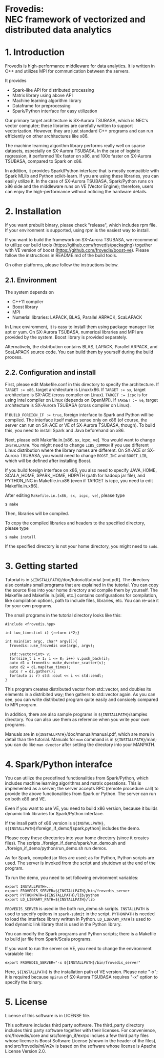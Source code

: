 Frovedis:  
NEC **fr**amework **o**f **ve**ctorized and **dis**tributed data analytics
===

# 1. Introduction

Frovedis is high-performance middleware for data analytics. It is
written in C++ and utilizes MPI for communication between the servers.

It provides

- Spark-like API for distributed processing
- Matrix library using above API
- Machine learning algorithm library
- Dataframe for preprocessing
- Spark/Python interface for easy utilization

Our primary target architecture is SX-Aurora TSUBASA, which is NEC's
vector computer; these libraries are carefully written to support
vectorization. However, they are just standard C++ programs and can
run efficiently on other architectures like x86.

The machine learning algorithm library performs really well on sparse
datasets, especially on SX-Aurora TSUBASA. In the case of logistic
regression, it performed 10x faster on x86, and 100x faster on
SX-Aurora TSUBASA, compared to Spark on x86.

In addition, it provides Spark/Python interface that is mostly
compatible with Spark MLlib and Python scikit-learn. If you are using
these libraries, you can easily utilize it. In the case of SX-Aurora
TSUBASA, Spark/Python runs on x86 side and the middleware runs on VE
(Vector Engine); therefore, users can enjoy the high-performance
without noticing the hardware details.


# 2. Installation

If you want prebuilt binary, please check "release", which includes
rpm file. If your environment is supported, using rpm is the easiest
way to install.

If you want to build the framework on SX-Aurora TSUBASA, we recommend
to utilize our build tools (https://github.com/frovedis/packaging)
together with VE version of boost (https://github.com/frovedis/boost-ve).
Please follow the instructions in README.md of the build tools.

On other platforms, please follow the instructions below.

## 2.1. Environment

The system depends on 

- C++11 compiler
- Boost library
- MPI
- Numerial libraries: LAPACK, BLAS, Parallel ARPACK, ScaLAPACK

In Linux environment, it is easy to install them using package manager
like apt or yum. 
On SX-Aurora TSUBASA, numerical libraries and MPI are provided by the
system. Boost library is provided separately. 

Alternatively, the distribution contains BLAS, LAPACK, Parallel
ARPACK, and ScaLAPACK source code. You can build them by yourself
during the build process.

## 2.2. Configuration and install

First, please edit Makefile.conf in this directory to specify the
architecture. If `TARGET := x86`, target architecture is Linux/x86.
If `TARGET := sx`, target architecture is SX-ACE (cross compiler on Linux). 
`TARGET := icpc` is for using Intel compiler on Linux (depends on OpenMPI).
If `TARGET := ve`, target architecture is SX-Aurora TSUBASA (cross
compiler on Linux). 

If `BUILD_FOREIGN_IF := true`, foreign interface to Spark and Python
will be compiled. The interface itself makes sense only on x86 (of
course, the server can run on SX-ACE or VE of SX-Aurora TSUBASA,
though). To build this, you need to install Spark and Java beforehand
on x86. 

Next, please edit Makefile.in.[x86, sx, icpc, ve]. You would want to
change `INSTALLPATH`. You might need to change `LIBS_COMMON` if you
use different Linux distribution where the library names are
different. On SX-ACE or SX-Aurora TSUBASA, you would need to change
`BOOST_INC` and `BOOST_LIB`, which will be defined after installing
Boost.

If you build foreign interface on x86, you also need to specify 
JAVA_HOME, SCALA_HOME, SPARK_HOME, HDPATH (path for hadoop jar file),
and PYTHON_INC in Makefile.in.x86 (even if TARGET is icpc, you need to
edit Makefile.in.x86).

After editing `Makefile.in.[x86, sx, icpc, ve]`, please type

    $ make

Then, libraries will be compiled.

To copy the compiled libraries and headers to the specified directory,
please type

    $ make install

If the specified directory is not your home directory, you might need
to `sudo`. 


# 3. Getting started

Tutorial is in `${INSTALLPATH}`/doc/tutorial/tutorial.[md,pdf]. 
The directory also contains small programs that are explained in the
tutorial. You can copy the source files into your home directory and
compile them by yourself. The Makefile and Makefile.in.[x86, etc.]
contains configurations for compilation, like compilation options,
path to include files, libraries, etc. 
You can re-use it for your own programs.

The small programs in the tutorial directory looks like this:

    #include <frovedis.hpp>
    
    int two_times(int i) {return i*2;}
    
    int main(int argc, char* argv[]){
      frovedis::use_frovedis use(argc, argv);
      
      std::vector<int> v;
      for(size_t i = 1; i <= 8; i++) v.push_back(i);
      auto d1 = frovedis::make_dvector_scatter(v);
      auto d2 = d1.map(two_times);
      auto r = d2.gather();
      for(auto i: r) std::cout << i << std::endl;
    }

This program creates distributed vector from std::vector, and doubles
its elements in a distribited way; then gathers to std::vector again.
As you can see, you can write distributed program quite easily and
consicely compared to MPI program.

In addition, there are also sample programs in `${INSTALLPATH}`/samples
directory. You can also use them as reference when you write your own
programs.

Manuals are in `${INSTALLPATH}`/doc/manual/manual.pdf, which are more in
detail than the tutorial. Manuals for `man` command is in
`${INSTALLPATH}`/man; you can do like `man dvector` after setting the
directory into your MANPATH.


# 4. Spark/Python interafce

You can utilize the predefined functionalities from Spark/Python,
which includes machine learning algorithms and matrix operations.
This is implemented as a server; the server accepts RPC (remote
procedure call) to provide the above functionalities from Spark or
Python. The server can run on both x86 and VE.

Even if you want to use VE, you need to build x86 version, because it
builds dynamic link libraries for Spark/Python interface.

If the insall path of x86 version is `${INSTALLPATH}`, 
`${INSTALLPATH}`/foreign_if_demo/[spark,python] includes the demo.

Please copy these directories into your home directory (since it
creates files). The scripts ./foreign_if_demo/spark/run_demo.sh and 
./foreign_if_demo/python/run_demo.sh run demos. 

As for Spark, compiled jar files are used; as for Python, Python
scripts are used. The server is invoked from the script and shutdown
at the end of the program. 

To run the demo, you need to set following environment variables:

    export INSTALLPATH=...
    export FROVEDIS_SERVER=${INSTALLPATH}/bin/frovedis_server
    export PYTHONPATH=${INSTALLPATH}/lib/python
    export LD_LIBRARY_PATH=${INSTALLPATH}/lib

`FROVEDIS_SERVER` is used in the both run_demo.sh scripts.
`INSTALLPATH` is used to specify options in `spark-submit` in the
script. `PYTHONPATH` is needed to load the interface library written
in Python. `LD_LIBRARY_PATH` is used to load dynamic link library that
is used in the Python library.

You can modify the Spark programs and Python scripts; there is a
Makefile to build jar file from Spark/Scala programs.

If you want to run the server on VE, you need to change the
environment varaiable like:

    export FROVEDIS_SERVER="-x ${INSTALLPATH}/bin/frovedis_server"

Here, `${INSTALLPATH}` is the installation path of VE version.
Please note "-x"; it is required because `mpirun` of SX-Aurora TSUBASA
requires "-x" option to specify the binary.


# 5. License

License of this software is in LICENSE file. 

This software includes third party software. The third_party directory
includes third party software together with their licenses. 
For convenience, src/frovedis/core and src/foreign_if/exrpc inclues a
few third party files whose license is Boost Software License (shown
in the header of the files), and src/frovedis/ml/w2v is based on the
software whose license is Apache License Version 2.0. 
